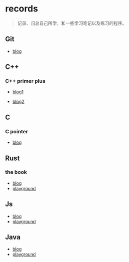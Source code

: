 # records

> 记录、归总自己所学，和一些学习笔记以及练习的程序。

## Git

* [blog](https://lhd-code.github.io/2019/11/06/git/)

## C++

### C++ primer plus

+ [blog1](https://lhd-code.github.io/2019/11/13/green-hand-to-learn-c/)

+ [blog2](https://lhd-code.github.io/2020/05/19/learn-C++/)

## C

### C pointer

+ [blog](https://lhd-code.github.io/2020/01/11/learning-and-using-C-pointer/)

## Rust

### the book

+ [blog](https://leolanger.github.io/2020/09/15/Rust%E5%AD%A6%E4%B9%A0%E7%AC%94%E8%AE%B0/)
+ [playground](https://github.com/leolanger/rust-playground)

## Js

+ [blog](https://leolanger.github.io/2020/06/09/%E5%88%9D%E8%AF%86javascript/)
+ [playground]()

## Java

+ [blog]()
+ [playground](https://github.com/leolanger/java-playground)


